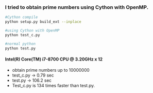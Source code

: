 ### I tried to obtain prime numbers using Cython with OpenMP.
```bash
#Cython compile
python setup.py build_ext --inplace

#using Cython with OpenMP
python test_c.py

#normal python
python test.py
```

#### Intel(R) Core(TM) i7-8700 CPU @ 3.20GHz x 12
* obtain prime numbers up to 10000000
* test_c.py -> 0.79 sec
* test.py   -> 106.2 sec
* Test_c.py is 134 times faster than test.py.
